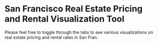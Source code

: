 # San Francisco Real Estate Pricing and Rental Visualization Tool
Please feel free to toggle through the tabs to see various visualizations on real estate pricing and rental rates in San Fran. 
